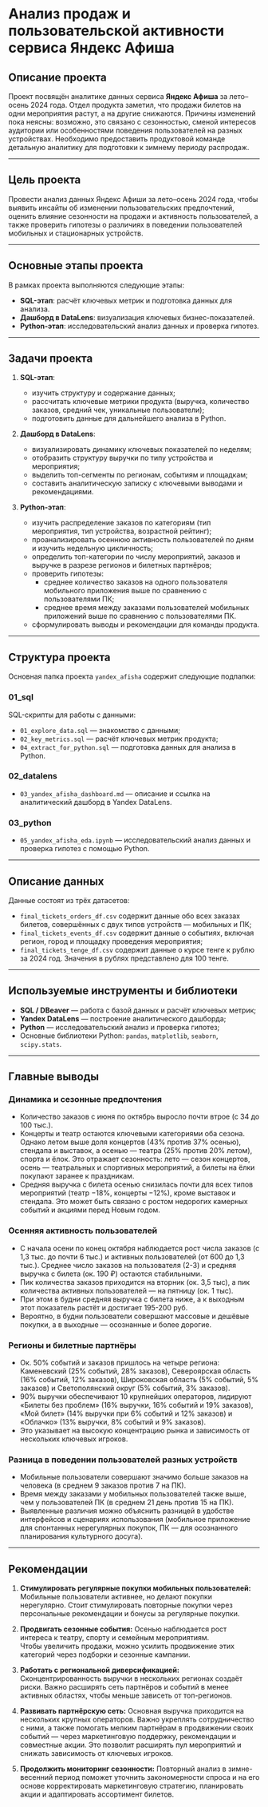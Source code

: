 # Анализ продаж и пользовательской активности сервиса Яндекс Афиша

## Описание проекта
Проект посвящён аналитике данных сервиса **Яндекс Афиша** за лето–осень 2024 года. Отдел продукта заметил, что продажи билетов на одни мероприятия растут, а на другие снижаются. Причины изменений пока неясны: возможно, это связано с сезонностью, сменой интересов аудитории или особенностями поведения пользователей на разных устройствах. Необходимо предоставить продуктовой команде детальную аналитику для подготовки к зимнему периоду распродаж.  

---

## Цель проекта
Провести анализ данных Яндекс Афиши за лето–осень 2024 года, чтобы выявить инсайты об изменении пользовательских предпочтений, оценить влияние сезонности на продажи и активность пользователей, а также проверить гипотезы о различиях в поведении пользователей мобильных и стационарных устройств.

---

## Основные этапы проекта
В рамках проекта выполняются следующие этапы:
- **SQL-этап**: расчёт ключевых метрик и подготовка данных для анализа.
- **Дашборд в DataLens**: визуализация ключевых бизнес-показателей.
- **Python-этап**: исследовательский анализ данных и проверка гипотез.

---

## Задачи проекта
1. **SQL-этап**:
   - изучить структуру и содержание данных;
   - рассчитать ключевые метрики продукта (выручка, количество заказов, средний чек, уникальные пользователи);
   - подготовить данные для дальнейшего анализа в Python.

2. **Дашборд в DataLens**:
   - визуализировать динамику ключевых показателей по неделям;
   - отобразить структуру выручки по типу устройства и мероприятия;
   - выделить топ-сегменты по регионам, событиям и площадкам;
   - составить аналитическую записку с ключевыми выводами и рекомендациями.

3. **Python-этап**:
   - изучить распределение заказов по категориям (тип мероприятия, тип устройства, возрастной рейтинг);
   - проанализировать осеннюю активность пользователей по дням и изучить недельную цикличность;
   - определить топ-категории по числу мероприятий, заказов и выручке в разрезе регионов и билетных партнёров;
   - проверить гипотезы:
     - среднее количество заказов на одного пользователя мобильного приложения выше по сравнению с пользователями ПК;
     - среднее время между заказами пользователей мобильных приложений выше по сравнению с пользователями ПК.
   - сформулировать выводы и рекомендации для команды продукта.

---

## Структура проекта
Основная папка проекта `yandex_afisha` содержит следующие подпапки:

### 01_sql
SQL-скрипты для работы с данными:
- `01_explore_data.sql` — знакомство с данными;
- `02_key_metrics.sql` — расчёт ключевых метрик продукта;
- `04_extract_for_python.sql` — подготовка данных для анализа в Python.

### 02_datalens
- `03_yandex_afisha_dashboard.md` — описание и ссылка на аналитический дашборд в Yandex DataLens.

### 03_python
- `05_yandex_afisha_eda.ipynb` — исследовательский анализ данных и проверка гипотез с помощью Python.

---

## Описание данных
Данные состоят из трёх датасетов:
- `final_tickets_orders_df.csv` содержит данные обо всех заказах билетов, совершённых с двух типов устройств — мобильных и ПК;
- `final_tickets_events_df.csv` содержит данные о событиях, включая регион, город и площадку проведения мероприятия;
- `final_tickets_tenge_df.csv` содержит данные о курсе тенге к рублю за 2024 год. Значения в рублях представлено для 100 тенге.

---

## Используемые инструменты и библиотеки
- **SQL / DBeaver** — работа с базой данных и расчёт ключевых метрик;
- **Yandex DataLens** — построение аналитического дашборда;
- **Python** — исследовательский анализ и проверка гипотез;
- Основные библиотеки Python: `pandas`, `matplotlib`, `seaborn`, `scipy.stats`.

---

## Главные выводы

### Динамика и сезонные предпочтения

- Количество заказов с июня по октябрь выросло почти втрое (с 34 до 100 тыс.).
- Концерты и театр остаются ключевыми категориями оба сезона. Однако летом выше доля концертов (43% против 37% осенью), стендапа и выставок, а осенью — театра (25% против 20% летом), спорта и ёлок. Это отражает сезонность: лето — сезон концертов, осень — театральных и спортивных мероприятий, а билеты на ёлки покупают заранее к праздникам.
- Средняя выручка с билета осенью снизилась почти для всех типов мероприятий (театр −18%, концерты −12%), кроме выставок и стендапа. Это может быть связано с ростом недорогих камерных событий и акциями перед Новым годом.

### Осенняя активность пользователей

- С начала осени по конец октября наблюдается рост числа заказов (с 1,3 тыс. до почти 6 тыс.) и активных пользователей (от 600 до 1,3 тыс.). Среднее число заказов на пользователя (2-3) и средняя выручка с билета (ок. 190 ₽) остаются стабильными.
- Пик количества заказов приходится на вторник (ок. 3,5 тыс), а пик количества активных пользователей — на пятницу (ок. 1 тыс). 
- При этом в будни средняя выручка с билета ниже, а к выходным этот показатель растёт и достигает 195-200 руб.
- Вероятно, в будни пользователи совершают массовые и дешёвые покупки, а в выходные — осознанные и более дорогие.

### Регионы и билетные партнёры

- Ок. 50% событий и заказов пришлось на четыре региона: Каменевский (25% событий, 28% заказов), Североярская область (16% событий, 12% заказов), Широковская область (5% событий, 5% заказов) и Светополянский округ (5% событий, 3% заказов).
- 90% выручки обеспечивают 10 крупнейших операторов, лидируют «Билеты без проблем» (16% выручки, 16% событий и 19% заказов), «Мой билет» (14% выручки при 6% событий и 12% заказов) и «Облачко» (13% выручки, 8% событий и 9% заказов).
- Это указывает на высокую концентрацию рынка и зависимость от нескольких ключевых игроков.

### Разница в поведении пользователей разных устройств

- Мобильные пользователи совершают значимо больше заказов на человека (в среднем 9 заказов против 7 на ПК).
- Время между заказами у мобильных пользователей также выше, чем у пользователей ПК (в среднем 21 день против 15 на ПК).
- Выявленные различия можно объяснить разницей в удобстве интерфейсов и сценариях использования (мобильное приложение для спонтанных нерегулярных покупок, ПК — для осознанного планирования культурного досуга).

---

## Рекомендации

1. **Стимулировать регулярные покупки мобильных пользователей:** Мобильные пользователи активнее, но делают покупки нерегулярно. Стоит стимулировать повторные покупки через персональные рекомендации и бонусы за регулярные покупки.

2. **Продвигать сезонные события:** Осенью наблюдается рост интереса к театру, спорту и семейным мероприятиям. Чтобы увеличить продажи, можно усилить продвижение этих категорий через подборки и сезонные кампании.

3. **Работать с региональной диверсификацией:** Сконцентрированность выручки в нескольких регионах создаёт риски. Важно расширять сеть партнёров и событий в менее активных областях, чтобы меньше зависеть от топ-регионов.

4. **Развивать партнёрскую сеть:** Основная выручка приходится на нескольких крупных операторов. Важно укреплять сотрудничество с ними, а также помогать мелким партнёрам в продвижении своих событий — через маркетинговую поддержку, рекомендации и совместные акции. Это позволит расширять пул мероприятий и снижать зависимость от ключевых игроков.

5. **Продолжить мониторинг сезонности:** Повторный анализ в зимне-весенний период поможет уточнить закономерности спроса и на его основе корректировать маркетинговую стратегию, планировать акции и адаптировать ассортимент билетов.
